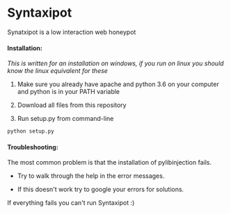# Syntaxipot
Synatxipot is a low interaction web honeypot

#### Installation:
*This is written for an installation on windows, if you run
on linux you should know the linux equivalent for these*

1. Make sure you already have apache and python 3.6 on
your computer and python is in your PATH variable

1. Download all files from this repository

1. Run setup.py from command-line
```bash
python setup.py
```

#### Troubleshooting:
The most common problem is that the installation of
pylibinjection fails.

- Try to walk through the help in the error messages.

- If this doesn't work try to google your errors for solutions.

If everything fails you can't run Syntaxipot :)
